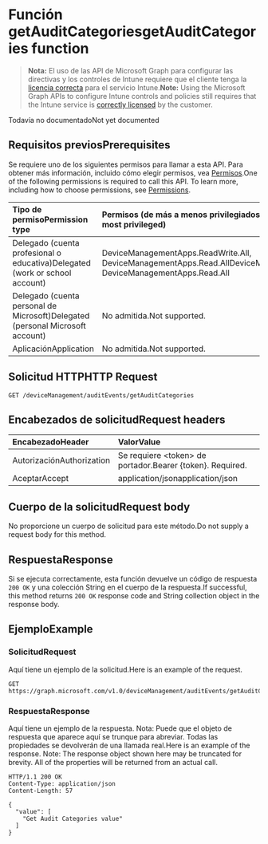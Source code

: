 # <a name="getauditcategories-function"></a><span data-ttu-id="c3ae4-101">Función getAuditCategories</span><span class="sxs-lookup"><span data-stu-id="c3ae4-101">getAuditCategories function</span></span>

> <span data-ttu-id="c3ae4-102">**Nota:** El uso de las API de Microsoft Graph para configurar las directivas y los controles de Intune requiere que el cliente tenga la [licencia correcta](https://go.microsoft.com/fwlink/?linkid=839381) para el servicio Intune.</span><span class="sxs-lookup"><span data-stu-id="c3ae4-102">**Note:** Using the Microsoft Graph APIs to configure Intune controls and policies still requires that the Intune service is [correctly licensed](https://go.microsoft.com/fwlink/?linkid=839381) by the customer.</span></span>

<span data-ttu-id="c3ae4-103">Todavía no documentado</span><span class="sxs-lookup"><span data-stu-id="c3ae4-103">Not yet documented</span></span>
## <a name="prerequisites"></a><span data-ttu-id="c3ae4-104">Requisitos previos</span><span class="sxs-lookup"><span data-stu-id="c3ae4-104">Prerequisites</span></span>
<span data-ttu-id="c3ae4-p101">Se requiere uno de los siguientes permisos para llamar a esta API. Para obtener más información, incluido cómo elegir permisos, vea [Permisos](../../../concepts/permissions_reference.md).</span><span class="sxs-lookup"><span data-stu-id="c3ae4-p101">One of the following permissions is required to call this API. To learn more, including how to choose permissions, see [Permissions](../../../concepts/permissions_reference.md).</span></span>

|<span data-ttu-id="c3ae4-107">Tipo de permiso</span><span class="sxs-lookup"><span data-stu-id="c3ae4-107">Permission type</span></span>|<span data-ttu-id="c3ae4-108">Permisos (de más a menos privilegiados)</span><span class="sxs-lookup"><span data-stu-id="c3ae4-108">Permissions (from least to most privileged)</span></span>|
|:---|:---|
|<span data-ttu-id="c3ae4-109">Delegado (cuenta profesional o educativa)</span><span class="sxs-lookup"><span data-stu-id="c3ae4-109">Delegated (work or school account)</span></span>|<span data-ttu-id="c3ae4-110">DeviceManagementApps.ReadWrite.All, DeviceManagementApps.Read.All</span><span class="sxs-lookup"><span data-stu-id="c3ae4-110">DeviceManagementApps.ReadWrite.All, DeviceManagementApps.Read.All</span></span>|
|<span data-ttu-id="c3ae4-111">Delegado (cuenta personal de Microsoft)</span><span class="sxs-lookup"><span data-stu-id="c3ae4-111">Delegated (personal Microsoft account)</span></span>|<span data-ttu-id="c3ae4-112">No admitida.</span><span class="sxs-lookup"><span data-stu-id="c3ae4-112">Not supported.</span></span>|
|<span data-ttu-id="c3ae4-113">Aplicación</span><span class="sxs-lookup"><span data-stu-id="c3ae4-113">Application</span></span>|<span data-ttu-id="c3ae4-114">No admitida.</span><span class="sxs-lookup"><span data-stu-id="c3ae4-114">Not supported.</span></span>|

## <a name="http-request"></a><span data-ttu-id="c3ae4-115">Solicitud HTTP</span><span class="sxs-lookup"><span data-stu-id="c3ae4-115">HTTP Request</span></span>
<!-- {
  "blockType": "ignored"
}
-->
``` http
GET /deviceManagement/auditEvents/getAuditCategories
```

## <a name="request-headers"></a><span data-ttu-id="c3ae4-116">Encabezados de solicitud</span><span class="sxs-lookup"><span data-stu-id="c3ae4-116">Request headers</span></span>
|<span data-ttu-id="c3ae4-117">Encabezado</span><span class="sxs-lookup"><span data-stu-id="c3ae4-117">Header</span></span>|<span data-ttu-id="c3ae4-118">Valor</span><span class="sxs-lookup"><span data-stu-id="c3ae4-118">Value</span></span>|
|:---|:---|
|<span data-ttu-id="c3ae4-119">Autorización</span><span class="sxs-lookup"><span data-stu-id="c3ae4-119">Authorization</span></span>|<span data-ttu-id="c3ae4-120">Se requiere &lt;token&gt; de portador.</span><span class="sxs-lookup"><span data-stu-id="c3ae4-120">Bearer {token}. Required.</span></span>|
|<span data-ttu-id="c3ae4-121">Aceptar</span><span class="sxs-lookup"><span data-stu-id="c3ae4-121">Accept</span></span>|<span data-ttu-id="c3ae4-122">application/json</span><span class="sxs-lookup"><span data-stu-id="c3ae4-122">application/json</span></span>|

## <a name="request-body"></a><span data-ttu-id="c3ae4-123">Cuerpo de la solicitud</span><span class="sxs-lookup"><span data-stu-id="c3ae4-123">Request body</span></span>
<span data-ttu-id="c3ae4-124">No proporcione un cuerpo de solicitud para este método.</span><span class="sxs-lookup"><span data-stu-id="c3ae4-124">Do not supply a request body for this method.</span></span>

## <a name="response"></a><span data-ttu-id="c3ae4-125">Respuesta</span><span class="sxs-lookup"><span data-stu-id="c3ae4-125">Response</span></span>
<span data-ttu-id="c3ae4-126">Si se ejecuta correctamente, esta función devuelve un código de respuesta `200 OK` y una colección String en el cuerpo de la respuesta.</span><span class="sxs-lookup"><span data-stu-id="c3ae4-126">If successful, this method returns `200 OK` response code and String collection object in the response body.</span></span>

## <a name="example"></a><span data-ttu-id="c3ae4-127">Ejemplo</span><span class="sxs-lookup"><span data-stu-id="c3ae4-127">Example</span></span>
### <a name="request"></a><span data-ttu-id="c3ae4-128">Solicitud</span><span class="sxs-lookup"><span data-stu-id="c3ae4-128">Request</span></span>
<span data-ttu-id="c3ae4-129">Aquí tiene un ejemplo de la solicitud.</span><span class="sxs-lookup"><span data-stu-id="c3ae4-129">Here is an example of the request.</span></span>
``` http
GET https://graph.microsoft.com/v1.0/deviceManagement/auditEvents/getAuditCategories
```

### <a name="response"></a><span data-ttu-id="c3ae4-130">Respuesta</span><span class="sxs-lookup"><span data-stu-id="c3ae4-130">Response</span></span>
<span data-ttu-id="c3ae4-p102">Aquí tiene un ejemplo de la respuesta. Nota: Puede que el objeto de respuesta que aparece aquí se trunque para abreviar. Todas las propiedades se devolverán de una llamada real.</span><span class="sxs-lookup"><span data-stu-id="c3ae4-p102">Here is an example of the response. Note: The response object shown here may be truncated for brevity. All of the properties will be returned from an actual call.</span></span>
``` http
HTTP/1.1 200 OK
Content-Type: application/json
Content-Length: 57

{
  "value": [
    "Get Audit Categories value"
  ]
}
```



